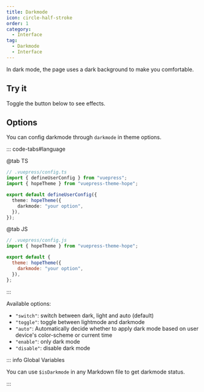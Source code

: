 ```yaml
---
title: Darkmode
icon: circle-half-stroke
order: 1
category:
  - Interface
tag:
  - Darkmode
  - Interface
---
```


In dark mode, the page uses a dark background to make you comfortable.

<!-- more -->

## Try it

Toggle the button below to see effects.

<AppearanceSwitch />

## Options

You can config darkmode through `darkmode` in theme options.

::: code-tabs#language

@tab TS

```ts {7}
// .vuepress/config.ts
import { defineUserConfig } from "vuepress";
import { hopeTheme } from "vuepress-theme-hope";

export default defineUserConfig({
  theme: hopeTheme({
    darkmode: "your option",
  }),
});
```

@tab JS

```js {7}
// .vuepress/config.js
import { hopeTheme } from "vuepress-theme-hope";

export default {
  theme: hopeTheme({
    darkmode: "your option",
  }),
};
```

:::

Available options:

- `"switch"`: switch between dark, light and auto (default)
- `"toggle"`: toggle between lightmode and darkmode
- `"auto"`: Automatically decide whether to apply dark mode based on user device's color-scheme or current time
- `"enable"`: only dark mode
- `"disable"`: disable dark mode

::: info Global Variables

You can use `$isDarkmode` in any Markdown file to get darkmode status.

:::

<script setup lang="ts">
import AppearanceSwitch from "@theme-hope/modules/outlook/components/AppearanceSwitch"
</script>
